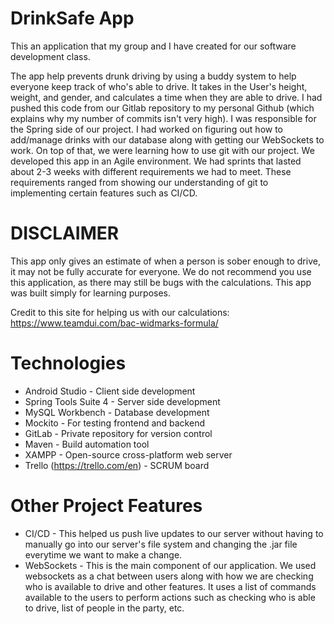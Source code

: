 # DrinkSafe App
This an application that my group and I have created for our software development class. 

The app help prevents drunk driving by using a buddy system to help everyone keep track of who's able to drive. 
It takes in the User's height, weight, and gender, and calculates a time when they are able to drive. I had pushed 
this code from our Gitlab repository to my personal Github (which explains why my number of commits isn't very high). I was responsible for the Spring side of our project. I had worked on figuring out how to add/manage drinks with our database along with getting our WebSockets to work. On top of 
that, we were learning how to use git with our project. We developed this app in an Agile environment. We had sprints that
lasted about 2-3 weeks with different requirements we had to meet. These requirements ranged from showing our understanding of git to implementing certain features such as CI/CD.



# DISCLAIMER 
This app only gives an estimate of when a person is sober enough to drive, it may not be fully accurate for everyone. We do not recommend you use this application, as there may still be bugs with the calculations. This app was built simply for learning purposes. 

Credit to this site for helping us with our calculations: https://www.teamdui.com/bac-widmarks-formula/



# Technologies
* Android Studio - Client side development
* Spring Tools Suite 4 - Server side development
* MySQL Workbench - Database development
* Mockito - For testing frontend and backend
* GitLab - Private repository for version control 
* Maven - Build automation tool 
* XAMPP - Open-source cross-platform web server
* Trello (https://trello.com/en) - SCRUM board 



# Other Project Features
* CI/CD - This helped us push live updates to our server without having to manually go into our server's file system and changing the .jar file everytime we want to make a change.
* WebSockets - This is the main component of our application. We used websockets as a chat between users along with how
we are checking who is available to drive and other features. It uses a list of commands available to the users to perform actions such as checking who is able to drive, list of people in the party, etc.
